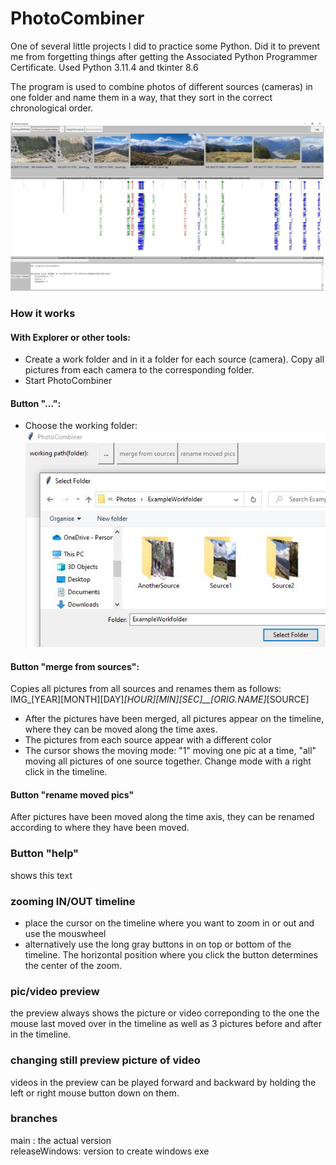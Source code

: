 # PhotoCombiner
One of several little projects I did to practice some Python. Did it to prevent me from forgetting things after getting the Associated Python Programmer Certificate.
Used Python 3.11.4 and tkinter 8.6 


The program is used to combine photos of different sources (cameras) in one folder and name them in a way, that they sort in the correct chronological order.

![Alt Text](/docs/pics/screenshot.JPG?raw=true "screenshot")

### How it works

#### With Explorer or other tools:
- Create a work folder and in it a folder for each source (camera). Copy all pictures from each camera to the corresponding folder.
- Start PhotoCombiner

#### Button "...":
- Choose the working folder: \
![Alt Text](/docs/pics/folderstructure.JPG?raw=true "folderstructure")

#### Button "merge from sources":
Copies all pictures from all sources and renames them as follows: \
	IMG_[YEAR][MONTH][DAY]_[HOUR][MIN][SEC]__[ORIG.NAME]_[SOURCE]
	
- After the pictures have been merged, all pictures appear on the timeline, where they can be moved along the time axes.
- The pictures from each source appear with a different color
- The cursor shows the moving mode: "1" moving one pic at a time, "all" moving all pictures of one source together. Change mode with a right click in the timeline.

#### Button "rename moved pics"
After pictures have been moved along the time axis, they can be renamed according to where they have been moved.

### Button "help"
shows this text

### zooming IN/OUT timeline
- place the cursor on the timeline where you want to zoom in or out and use the mouswheel
- alternatively use the long gray buttons in on top or bottom of the timeline. The horizontal position where you click the button determines the center of the zoom.

### pic/video preview
the preview always shows the picture or video correponding to the one the mouse last moved over in the timeline as well as 3 pictures before and after in the timeline.

### changing still preview picture of video
videos in the preview can be played forward and backward by holding the left or right mouse button down on them.


### branches
main : the actual version \
releaseWindows: version to create windows exe

